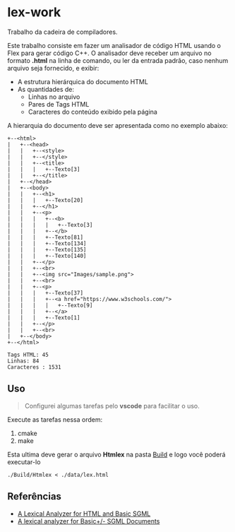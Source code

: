 # lex-work
Trabalho da cadeira de compiladores.

Este trabalho consiste em fazer um analisador de código HTML usando o Flex para gerar código C++. O analisador deve receber um arquivo no formato **.html** na linha de comando, ou ler da entrada padrão, caso
nenhum arquivo seja fornecido, e exibir:

- A estrutura hierárquica do documento HTML
- As quantidades de:
    - Linhas no arquivo
    - Pares de Tags HTML
    - Caracteres do conteúdo exibido pela página

A hierarquia do documento deve ser apresentada como no exemplo abaixo:

```
+--<html>
|   +--<head>
|   |   +--<style>
|   |   +--</style>
|   |   +--<title>
|   |   |   +--Texto[3]
|   |   +--</title>
|   +--</head>
|   +--<body>
|   |   +--<h1>
|   |   |   +--Texto[20]
|   |   +--</h1>
|   |   +--<p>
|   |   |   +--<b>
|   |   |   |   +--Texto[3]
|   |   |   +--</b>
|   |   |   +--Texto[81]
|   |   |   +--Texto[134]
|   |   |   +--Texto[135]
|   |   |   +--Texto[140]
|   |   +--</p>
|   |   +--<br>
|   |   +--<img src="Images/sample.png">
|   |   +--<br>
|   |   +--<p>
|   |   |   +--Texto[37]
|   |   |   +--<a href="https://www.w3schools.com/">
|   |   |   |   +--Texto[9]
|   |   |   +--</a>
|   |   |   +--Texto[1]
|   |   +--</p>
|   |   +--<br>
|   +--</body>
+--</html>

Tags HTML: 45
Linhas: 84
Caracteres : 1531
```

Uso
-
>Configurei algumas tarefas pelo **vscode** para facilitar o uso.

Execute as tarefas nessa ordem:

1. cmake
2. make

Esta ultima deve gerar o arquivo **Htmlex** na pasta [Build](https://github.com/aretw0/lex-work/tree/master/Build) e logo você poderá executar-lo           
        
    ./Build/Htmlex < ./data/lex.html

Referências
-

- [A Lexical Analyzer for HTML and Basic SGML](https://www.w3.org/TR/WD-html-lex/)
- [A lexical analyzer for Basic+/- SGML Documents](https://www.w3.org/TR/WD-html-lex/sgml.l)